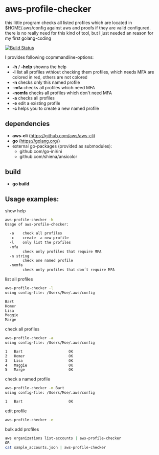 # aws-profile-checker

this little program checks all listed profiles which are
located in $HOME/.aws/config against aws and proofs if they are
valid configured.
there is no really need for this kind of tool, but I just needed an reason for my first golang-coding

[![Build Status](https://travis-ci.org/WolfgangMau/aws-profile-checker.svg?branch=master)](https://travis-ci.org/WolfgangMau/aws-profile-checker)

I provides following copmmandline-options:
- __-h__ / __-help__ showns the help
- __-l__ list all profiles wthiout checking them profiles, which needs MFA are colored in red, others are not colored
- __-n <name>__ checks only this named profile
- __-mfa__ checks all profiles which need MFA
- __-nomfa__ checks all profiles which don't need MFA
- __-a__ checks all profiles
- __-e__ edit a existing profile
- __-c <name>__ helps you to create a new named profile

## dependencies
* __aws-cli__ (https://github.com/aws/aws-cli)
* __go__ (https://golang.org/)
* external go-packages (provided as submodules):
  - github.com/go-ini/ini
  - github.com/shiena/ansicolor

## build
- __go build__

## Usage examples:

show help
```bash
aws-profile-checker -h
Usage of aws-profile-checker:

  -a	check all profiles
  -c	create  a new profile
  -l	only list the profiles
  -mfa
    	check only profiles that require MFA
  -n string
    	check one named profile
  -nomfa
    	check only profiles that don´t require MFA
```

list all profiles
```bash
aws-profile-checker -l
using config-file: /Users/Moe/.aws/config

Bart
Homer
Lisa
Maggie
Marge
```

check all profiles
```bash
aws-profile-checker -a
using config-file: /Users/Moe/.aws/config

1	Bart                     OK
2	Homer                    OK
3	Lisa                     OK
4	Maggie                   OK
5	Marge                    OK
```


check a named profile
```bash
aws-profile-checker -n Bart
using config-file: /Users/Moe/.aws/config

1	Bart                     OK
```

edit profile
```bash
aws-profile-checker -e
```

bulk add profiles
```bash
aws organizations list-accounts | aws-profile-checker
OR
cat sample_accounts.json | aws-profile-checker
```

